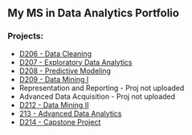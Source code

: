 ## My MS in Data Analytics Portfolio

### Projects:

- [D206 - Data Cleaning](https://github.com/jasonewillis/MSDA_Portfolio/blob/main/D208_PredictiveModeling/D208_PredictiveModeling_ReadMe.md)
- [D207 - Exploratory Data Analytics](https://github.com/jasonewillis/D207ExploratoryDataAnalytics)
- [D208 - Predictive Modeling](https://github.com/jasonewillis/D208_PredictiveModeling)
- [D209 - Data Mining I](https://github.com/jasonewillis/MSDA_Portfolio/blob/main/D209_DataMiningI/D209_DataMining_I_ReadMe.md)
- Representation and Reporting - Proj not uploaded
- Advanced Data Acquisition - Proj not uploaded
- [D212 - Data Mining II](https://github.com/jasonewillis/D212---Data-Mining-II)
- [213 - Advanced Data Analytics](https://github.com/jasonewillis/MSDA_Portfolio/blob/main/D213_AdvancedDataAnalytics/AdvDA_README.md)
- [D214 - Capstone Project](https://github.com/jasonewillis/MSDA_Portfolio/blob/main/D214_Capstone/Capstone_README.md)
